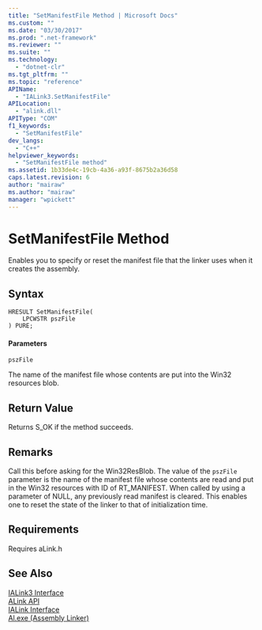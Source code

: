 ```yaml
---
title: "SetManifestFile Method | Microsoft Docs"
ms.custom: ""
ms.date: "03/30/2017"
ms.prod: ".net-framework"
ms.reviewer: ""
ms.suite: ""
ms.technology: 
  - "dotnet-clr"
ms.tgt_pltfrm: ""
ms.topic: "reference"
APIName: 
  - "IALink3.SetManifestFile"
APILocation: 
  - "alink.dll"
APIType: "COM"
f1_keywords: 
  - "SetManifestFile"
dev_langs: 
  - "C++"
helpviewer_keywords: 
  - "SetManifestFile method"
ms.assetid: 1b33de4c-19cb-4a36-a93f-8675b2a36d58
caps.latest.revision: 6
author: "mairaw"
ms.author: "mairaw"
manager: "wpickett"
---
```

# SetManifestFile Method
Enables you to specify or reset the manifest file that the linker uses when it creates the assembly.  
  
## Syntax  
  
```  
HRESULT SetManifestFile(  
    LPCWSTR pszFile  
) PURE;  
```  
  
#### Parameters  
 `pszFile`  
  
 The name of the manifest file whose contents are put into the Win32 resources blob.  
  
## Return Value  
 Returns S_OK if the method succeeds.  
  
## Remarks  
 Call this before asking for the Win32ResBlob. The value of the `pszFile` parameter is the name of the manifest file whose contents are read and put in the Win32 resources with ID of RT_MANIFEST. When called by using a parameter of NULL, any previously read manifest is cleared. This enables one to reset the state of the linker to that of initialization time.  
  
## Requirements  
 Requires aLink.h  
  
## See Also  
 [IALink3 Interface](../../../../docs/framework/unmanaged-api/alink/ialink3-interface.md)   
 [ALink API](../../../../docs/framework/unmanaged-api/alink/index.md)   
 [IALink Interface](../../../../docs/framework/unmanaged-api/alink/ialink-interface.md)   
 [Al.exe (Assembly Linker)](../../../../docs/framework/tools/al-exe-assembly-linker.md)